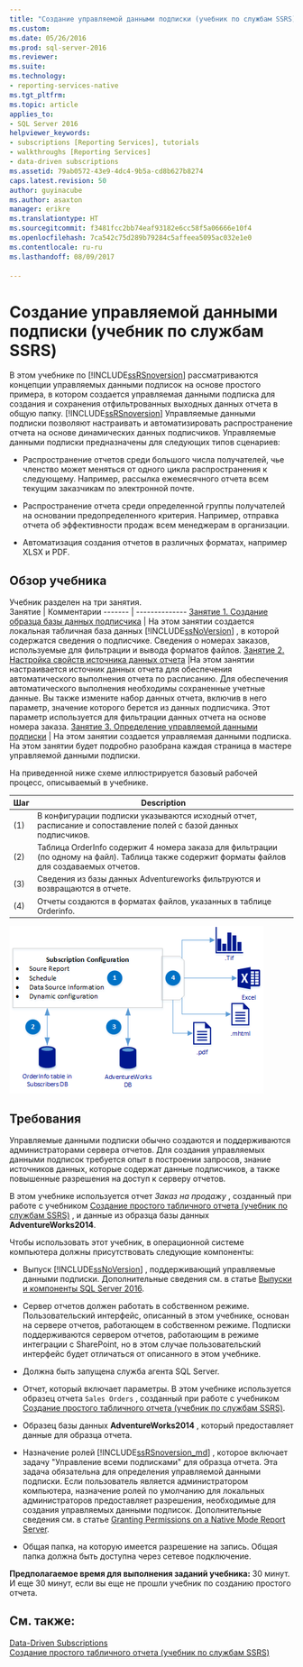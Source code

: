 ```yaml
---
title: "Создание управляемой данными подписки (учебник по службам SSRS) | Документы Microsoft"
ms.custom: 
ms.date: 05/26/2016
ms.prod: sql-server-2016
ms.reviewer: 
ms.suite: 
ms.technology:
- reporting-services-native
ms.tgt_pltfrm: 
ms.topic: article
applies_to:
- SQL Server 2016
helpviewer_keywords:
- subscriptions [Reporting Services], tutorials
- walkthroughs [Reporting Services]
- data-driven subscriptions
ms.assetid: 79ab0572-43e9-4dc4-9b5a-cd8b627b8274
caps.latest.revision: 50
author: guyinacube
ms.author: asaxton
manager: erikre
ms.translationtype: HT
ms.sourcegitcommit: f3481fcc2bb74eaf93182e6cc58f5a06666e10f4
ms.openlocfilehash: 7ca542c75d289b79284c5affeea5095ac032e1e0
ms.contentlocale: ru-ru
ms.lasthandoff: 08/09/2017

---
```

# <a name="create-a-data-driven-subscription-ssrs-tutorial"></a>Создание управляемой данными подписки (учебник по службам SSRS)
В этом учебнике по [!INCLUDE[ssRSnoversion](../includes/ssrsnoversion-md.md)] рассматриваются концепции управляемых данными подписок на основе простого примера, в котором создается управляемая данными подписка для создания и сохранения отфильтрованных выходных данных отчета в общую папку. 
[!INCLUDE[ssRSnoversion](../includes/ssrsnoversion-md.md)] Управляемые данными подписки позволяют настраивать и автоматизировать распространение отчета на основе динамических данных подписчиков. Управляемые данными подписки предназначены для следующих типов сценариев:  
  
-   Распространение отчетов среди большого числа получателей, чье членство может меняться от одного цикла распространения к следующему. Например, рассылка ежемесячного отчета всем текущим заказчикам по электронной почте.  
  
-   Распространение отчета среди определенной группы получателей на основании предопределенного критерия. Например, отправка отчета об эффективности продаж всем менеджерам в организации.
+ Автоматизация создания отчетов в различных форматах, например XLSX и PDF.  
  
## <a name="what-you-will-learn"></a>Обзор учебника  
 Учебник разделен на три занятия.  
 Занятие | Комментарии
 ------- | --------------
 [Занятие 1. Создание образца базы данных подписчика](../reporting-services/lesson-1-creating-a-sample-subscriber-database.md) | На этом занятии создается локальная табличная база данных [!INCLUDE[ssNoVersion](../includes/ssnoversion-md.md)] , в которой содержатся сведения о подписчике. Сведения о номерах заказов, используемые для фильтрации и вывода форматов файлов.
[Занятие 2. Настройка свойств источника данных отчета](../reporting-services/lesson-2-modifying-the-report-data-source-properties.md) |На этом занятии настраивается источник данных отчета для обеспечения автоматического выполнения отчета по расписанию. Для обеспечения автоматического выполнения необходимы сохраненные учетные данные. Вы также измените набор данных отчета, включив в него параметр, значение которого берется из данных подписчика. Этот параметр используется для фильтрации данных отчета на основе номера заказа.
 [Занятие 3. Определение управляемой данными подписки](../reporting-services/lesson-3-defining-a-data-driven-subscription.md) | На этом занятии создается управляемая данными подписка. На этом занятии будет подробно разобрана каждая страница в мастере управляемой данными подписки.

 На приведенной ниже схеме иллюстрируется базовый рабочей процесс, описываемый в учебнике.

Шаг  |Description 
---------|---------
(1)     |  В конфигурации подписки указываются исходный отчет, расписание и сопоставление полей с базой данных подписчиков.        
(2)     | Таблица OrderInfo содержит 4 номера заказа для фильтрации (по одному на файл). Таблица также содержит форматы файлов для создаваемых отчетов.
(3)     | Сведения из базы данных Adventureworks фильтруются и возвращаются в отчете. 
(4)     | Отчеты создаются в форматах файлов, указанных в таблице Orderinfo.

 
 
   ![ssrs_tutorial_datadriven_flow](../reporting-services/media/ssrs-tutorial-datadriven-flow.png) 
  
## <a name="requirements"></a>Требования  
Управляемые данными подписки обычно создаются и поддерживаются администраторами сервера отчетов. Для создания управляемых данными подписок требуется опыт в построении запросов, знание источников данных, которые содержат данные подписчиков, а также повышенные разрешения на доступ к серверу отчетов.  
  
В этом учебнике используется отчет *Заказ на продажу* , созданный при работе с учебником [Создание простого табличного отчета (учебник по службам SSRS)](../reporting-services/create-a-basic-table-report-ssrs-tutorial.md) , и данные из образца базы данных **AdventureWorks2014**.  
  
Чтобы использовать этот учебник, в операционной системе компьютера должны присутствовать следующие компоненты:  
  
-   Выпуск [!INCLUDE[ssNoVersion](../includes/ssnoversion-md.md)] , поддерживающий управляемые данными подписки. Дополнительные сведения см. в статье [Выпуски и компоненты SQL Server 2016](../sql-server/editions-and-components-of-sql-server-2016.md).  
  
-   Сервер отчетов должен работать в собственном режиме. Пользовательский интерфейс, описанный в этом учебнике, основан на сервере отчетов, работающем в собственном режиме. Подписки поддерживаются сервером отчетов, работающим в режиме интеграции с SharePoint, но в этом случае пользовательский интерфейс будет отличаться от описанного в этом учебнике.  
  
-   Должна быть запущена служба агента SQL Server.  
  
-   Отчет, который включает параметры. В этом учебнике используется образец отчета `Sales Orders` , созданный при работе с учебником [Создание простого табличного отчета (учебник по службам SSRS)](../reporting-services/create-a-basic-table-report-ssrs-tutorial.md).  
  
-   Образец базы данных **AdventureWorks2014** , который предоставляет данные для образца отчета.  
  
-   Назначение ролей [!INCLUDE[ssRSnoversion_md](../includes/ssrsnoversion-md.md)] , которое включает задачу "Управление всеми подписками" для образца отчета. Эта задача обязательна для определения управляемой данными подписки. Если пользователь является администратором компьютера, назначение ролей по умолчанию для локальных администраторов предоставляет разрешения, необходимые для создания управляемых данными подписок. Дополнительные сведения см. в статье [Granting Permissions on a Native Mode Report Server](../reporting-services/security/granting-permissions-on-a-native-mode-report-server.md).  
  
-   Общая папка, на которую имеется разрешение на запись. Общая папка должна быть доступна через сетевое подключение.  
  
**Предполагаемое время для выполнения заданий учебника:** 30 минут. И еще 30 минут, если вы еще не прошли учебник по созданию простого отчета.  
  
## <a name="see-also"></a>См. также:  
[Data-Driven Subscriptions](../reporting-services/subscriptions/data-driven-subscriptions.md)  
[Создание простого табличного отчета (учебник по службам SSRS)](../reporting-services/create-a-basic-table-report-ssrs-tutorial.md)
 


